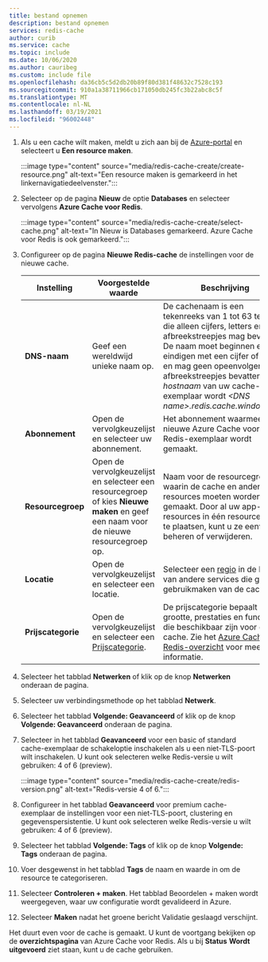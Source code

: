 ```yaml
---
title: bestand opnemen
description: bestand opnemen
services: redis-cache
author: curib
ms.service: cache
ms.topic: include
ms.date: 10/06/2020
ms.author: cauribeg
ms.custom: include file
ms.openlocfilehash: da36cb5c5d2db20b89f80d381f48632c7528c193
ms.sourcegitcommit: 910a1a38711966cb171050db245fc3b22abc8c5f
ms.translationtype: MT
ms.contentlocale: nl-NL
ms.lasthandoff: 03/19/2021
ms.locfileid: "96002448"
---
```

1. Als u een cache wilt maken, meldt u zich aan bij de [Azure-portal](https://portal.azure.com) en selecteert u **Een resource maken**.

    :::image type="content" source="media/redis-cache-create/create-resource.png" alt-text="Een resource maken is gemarkeerd in het linkernavigatiedeelvenster.":::

   
1. Selecteer op de pagina **Nieuw** de optie **Databases** en selecteer vervolgens **Azure Cache voor Redis**.

    :::image type="content" source="media/redis-cache-create/select-cache.png" alt-text="In Nieuw is Databases gemarkeerd. Azure Cache voor Redis is ook gemarkeerd.":::
   
1. Configureer op de pagina **Nieuwe Redis-cache** de instellingen voor de nieuwe cache.
   
   | Instelling      | Voorgestelde waarde  | Beschrijving |
   | ------------ |  ------- | -------------------------------------------------- |
   | **DNS-naam** | Geef een wereldwijd unieke naam op. | De cachenaam is een tekenreeks van 1 tot 63 tekens die alleen cijfers, letters en afbreekstreepjes mag bevatten. De naam moet beginnen en eindigen met een cijfer of letter en mag geen opeenvolgende afbreekstreepjes bevatten. De *hostnaam* van uw cache-exemplaar wordt *\<DNS name>.redis.cache.windows.net*. | 
   | **Abonnement** | Open de vervolgkeuzelijst en selecteer uw abonnement. | Het abonnement waarmee dit nieuwe Azure Cache voor Redis-exemplaar wordt gemaakt. | 
   | **Resourcegroep** | Open de vervolgkeuzelijst en selecteer een resourcegroep of kies **Nieuwe maken** en geef een naam voor de nieuwe resourcegroep op. | Naam voor de resourcegroep waarin de cache en andere resources moeten worden gemaakt. Door al uw app-resources in één resourcegroep te plaatsen, kunt u ze eenvoudig beheren of verwijderen. | 
   | **Locatie** | Open de vervolgkeuzelijst en selecteer een locatie. | Selecteer een [regio](https://azure.microsoft.com/regions/) in de buurt van andere services die gaan gebruikmaken van de cache. |
   | **Prijscategorie** | Open de vervolgkeuzelijst en selecteer een [Prijscategorie](https://azure.microsoft.com/pricing/details/cache/). |  De prijscategorie bepaalt de grootte, prestaties en functies die beschikbaar zijn voor de cache. Zie het [Azure Cache voor Redis-overzicht](../articles/azure-cache-for-redis/cache-overview.md) voor meer informatie. |

1. Selecteer het tabblad **Netwerken** of klik op de knop **Netwerken** onderaan de pagina.

1. Selecteer uw verbindingsmethode op het tabblad **Netwerk**.

1. Selecteer het tabblad **Volgende: Geavanceerd** of klik op de knop **Volgende: Geavanceerd** onderaan de pagina.

1. Selecteer in het tabblad **Geavanceerd** voor een basic of standard cache-exemplaar de schakeloptie inschakelen als u een niet-TLS-poort wilt inschakelen. U kunt ook selecteren welke Redis-versie u wilt gebruiken: 4 of 6 (preview).

    :::image type="content" source="media/redis-cache-create/redis-version.png" alt-text="Redis-versie 4 of 6.":::

1. Configureer in het tabblad **Geavanceerd** voor premium cache-exemplaar de instellingen voor een niet-TLS-poort, clustering en gegevenspersistentie. U kunt ook selecteren welke Redis-versie u wilt gebruiken: 4 of 6 (preview). 

1. Selecteer het tabblad **Volgende: Tags** of klik op de knop **Volgende: Tags** onderaan de pagina.

1. Voer desgewenst in het tabblad **Tags** de naam en waarde in om de resource te categoriseren. 

1. Selecteer **Controleren + maken**. Het tabblad Beoordelen + maken wordt weergegeven, waar uw configuratie wordt gevalideerd in Azure.

1. Selecteer **Maken** nadat het groene bericht Validatie geslaagd verschijnt.

Het duurt even voor de cache is gemaakt. U kunt de voortgang bekijken op de **overzichtspagina** van Azure Cache voor Redis. Als u bij **Status** **Wordt uitgevoerd** ziet staan, kunt u de cache gebruiken. 